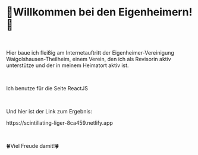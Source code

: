 <h1>🌸Willkommen bei den Eigenheimern!🏡</h1>
<br>
<p>Hier baue ich fleißig am Internetauftritt der Eigenheimer-Vereinigung Waigolshausen-Theilheim, einem Verein, den ich als Revisorin aktiv unterstütze und der in meinem Heimatort aktiv ist.</p>
<br>
<p>Ich benutze für die Seite ReactJS</p>
<br>
<p>Und hier ist der Link zum Ergebnis:</p>
<p>https://scintillating-liger-8ca459.netlify.app</p>
<br>
<p>🍀Viel Freude damit!🍀</p>


